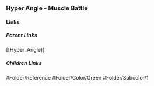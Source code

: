 ### Hyper Angle - Muscle Battle
#### Links
##### Parent Links
[[Hyper_Angle]]
##### Children Links
#Folder/Reference
#Folder/Color/Green
#Folder/Subcolor/1
